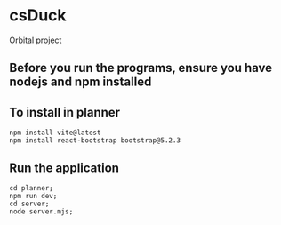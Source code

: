 # csDuck

Orbital project

## Before you run the programs, ensure you have nodejs and npm installed

## To install in planner

```
npm install vite@latest
npm install react-bootstrap bootstrap@5.2.3
```

<!--
## To install in server

```
npm install mongodb express cors dotenv js-sha512
```
-->

## Run the application

```
cd planner;
npm run dev;
cd server;
node server.mjs;
```
